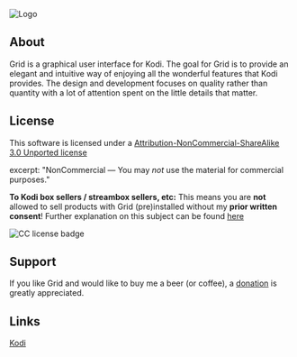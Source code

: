 ![Logo](http://i.imgur.com/n8paldq.png)

## About
Grid is a graphical user interface for Kodi. The goal for Grid is to provide an elegant and intuitive way of enjoying all the wonderful features that Kodi provides. The design and development focuses on quality rather than quantity with a lot of attention spent on the little details that matter.


## License
This software is licensed under a [Attribution-NonCommercial-ShareAlike 3.0 Unported license](http://creativecommons.org/licenses/by-nc-sa/3.0/)

excerpt:
"NonCommercial — You may *not* use the material for commercial purposes."

**To Kodi box sellers / streambox sellers, etc:**
This means you are **not** allowed to sell products with Grid (pre)installed without my **prior written consent**! Further explanation on this subject can be found [here](https://github.com/jeroenpardon/skin.grid/wiki/License-&-terms-of-use)

![CC license badge](http://mirrors.creativecommons.org/presskit/buttons/80x15/png/by-nc-sa.png)


## Support
If you like Grid and would like to buy me a beer (or coffee), a [donation](https://github.com/jeroenpardon/skin.grid/wiki/Support-&-contribute) is greatly appreciated.


## Links
[Kodi](http://www.kodi.tv/)
